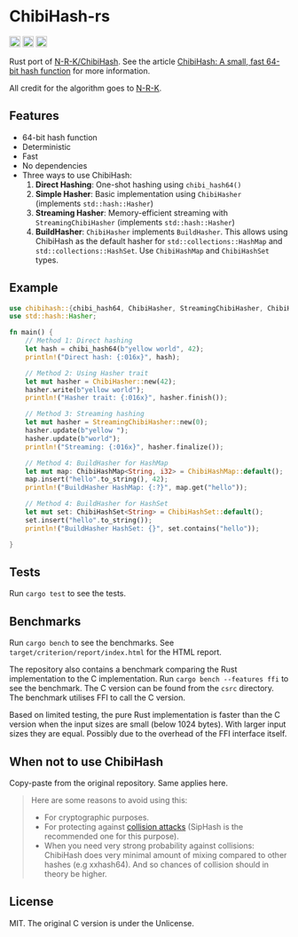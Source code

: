 # ChibiHash-rs

[<img alt="crates.io" src="https://img.shields.io/crates/v/chibihash.svg?style=for-the-badge&color=fc8d62&logo=rust" height="20">](https://crates.io/crates/chibihash)
[<img alt="docs.rs" src="https://img.shields.io/badge/docs.rs-chibihash-66c2a5?style=for-the-badge&labelColor=555555&logo=docs.rs" height="20">](https://docs.rs/chibihash)
[<img alt="build status" src="https://img.shields.io/github/actions/workflow/status/thevilledev/chibihash-rs/test.yml?branch=main&style=for-the-badge" height="20">](https://github.com/thevilledev/chibihash-rs/actions?query=branch%3Amain)

Rust port of [N-R-K/ChibiHash](https://github.com/N-R-K/ChibiHash). See the article [ChibiHash: A small, fast 64-bit hash function](https://nrk.neocities.org/articles/chibihash) for more information.

All credit for the algorithm goes to [N-R-K](https://github.com/N-R-K).

## Features

- 64-bit hash function
- Deterministic
- Fast
- No dependencies
- Three ways to use ChibiHash:
  1. **Direct Hashing**: One-shot hashing using `chibi_hash64()`
  2. **Simple Hasher**: Basic implementation using `ChibiHasher` (implements `std::hash::Hasher`)
  3. **Streaming Hasher**: Memory-efficient streaming with `StreamingChibiHasher` (implements `std::hash::Hasher`)
  4. **BuildHasher**: `ChibiHasher` implements `BuildHasher`. This allows using ChibiHash as the default hasher for `std::collections::HashMap` and `std::collections::HashSet`. Use `ChibiHashMap` and `ChibiHashSet` types.
## Example

```rust
use chibihash::{chibi_hash64, ChibiHasher, StreamingChibiHasher, ChibiHashMap, ChibiHashSet};
use std::hash::Hasher;

fn main() {
    // Method 1: Direct hashing
    let hash = chibi_hash64(b"yellow world", 42);
    println!("Direct hash: {:016x}", hash);

    // Method 2: Using Hasher trait
    let mut hasher = ChibiHasher::new(42);
    hasher.write(b"yellow world");
    println!("Hasher trait: {:016x}", hasher.finish());

    // Method 3: Streaming hashing
    let mut hasher = StreamingChibiHasher::new(0);
    hasher.update(b"yellow ");
    hasher.update(b"world");
    println!("Streaming: {:016x}", hasher.finalize());

    // Method 4: BuildHasher for HashMap
    let mut map: ChibiHashMap<String, i32> = ChibiHashMap::default();
    map.insert("hello".to_string(), 42);
    println!("BuildHasher HashMap: {:?}", map.get("hello"));

    // Method 4: BuildHasher for HashSet
    let mut set: ChibiHashSet<String> = ChibiHashSet::default();
    set.insert("hello".to_string());
    println!("BuildHasher HashSet: {}", set.contains("hello"));

}
```

## Tests

Run `cargo test` to see the tests.

## Benchmarks

Run `cargo bench` to see the benchmarks. See `target/criterion/report/index.html` for the HTML report.

The repository also contains a benchmark comparing the Rust implementation to the C implementation. Run `cargo bench --features ffi` to see the benchmark. The C version can be found from the `csrc` directory. The benchmark utilises FFI to call the C version.

Based on limited testing, the pure Rust implementation is faster than the C version when the input sizes are small (below 1024 bytes). With larger input sizes they are equal. Possibly due to the overhead of the FFI interface itself.

## When not to use ChibiHash

Copy-paste from the original repository. Same applies here.

>Here are some reasons to avoid using this:
>
>* For cryptographic purposes.
>* For protecting against [collision attacks](https://en.wikipedia.org/wiki/Collision_attack) (SipHash is the recommended one for this purpose).
>* When you need very strong probability against collisions: ChibiHash does very
>  minimal amount of mixing compared to other hashes (e.g xxhash64). And so
>  chances of collision should in theory be higher.

## License

MIT. The original C version is under the Unlicense.